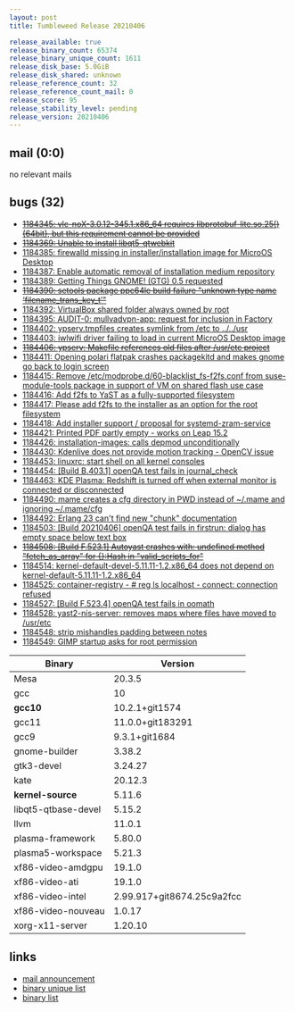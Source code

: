 ```yaml
---
layout: post
title: Tumbleweed Release 20210406

release_available: true
release_binary_count: 65374
release_binary_unique_count: 1611
release_disk_base: 5.0GiB
release_disk_shared: unknown
release_reference_count: 32
release_reference_count_mail: 0
release_score: 95
release_stability_level: pending
release_version: 20210406
---
```


## mail (0:0)

no relevant mails

## bugs (32)

<!--more-->

- ~~[1184345: vlc-noX-3.0.12-345.1.x86_64 requires libprotobuf-lite.so.25()(64bit), but this requirement cannot be provided](https://bugzilla.opensuse.org/show_bug.cgi?id=1184345)~~
- ~~[1184369: Unable to install libqt5-qtwebkit](https://bugzilla.opensuse.org/show_bug.cgi?id=1184369)~~
- [1184385: firewalld missing in installer/installation image for MicroOS Desktop](https://bugzilla.opensuse.org/show_bug.cgi?id=1184385)
- [1184387: Enable automatic removal of installation medium repository](https://bugzilla.opensuse.org/show_bug.cgi?id=1184387)
- [1184389: Getting Things GNOME! (GTG) 0.5 requested](https://bugzilla.opensuse.org/show_bug.cgi?id=1184389)
- ~~[1184390: setools package ppc64le build failure "unknown type name ‘filename_trans_key_t’"](https://bugzilla.opensuse.org/show_bug.cgi?id=1184390)~~
- [1184392: VirtualBox shared folder always owned by root](https://bugzilla.opensuse.org/show_bug.cgi?id=1184392)
- [1184395: AUDIT-0: mullvadvpn-app: request for inclusion in Factory](https://bugzilla.opensuse.org/show_bug.cgi?id=1184395)
- [1184402: ypserv.tmpfiles creates symlink from /etc to ../../usr](https://bugzilla.opensuse.org/show_bug.cgi?id=1184402)
- [1184403: iwlwifi driver failing to load in current MicroOS Desktop image](https://bugzilla.opensuse.org/show_bug.cgi?id=1184403)
- ~~[1184406: ypserv: Makefile references old files after /usr/etc project](https://bugzilla.opensuse.org/show_bug.cgi?id=1184406)~~
- [1184411: Opening polari flatpak crashes packagekitd and makes gnome go back to login screen](https://bugzilla.opensuse.org/show_bug.cgi?id=1184411)
- [1184415: Remove /etc/modprobe.d/60-blacklist_fs-f2fs.conf from suse-module-tools package in support of VM on shared flash use case](https://bugzilla.opensuse.org/show_bug.cgi?id=1184415)
- [1184416: Add f2fs to YaST as a fully-supported filesystem](https://bugzilla.opensuse.org/show_bug.cgi?id=1184416)
- [1184417: Please add f2fs to the installer as an option for the root filesystem](https://bugzilla.opensuse.org/show_bug.cgi?id=1184417)
- [1184418: Add installer support / proposal for systemd-zram-service](https://bugzilla.opensuse.org/show_bug.cgi?id=1184418)
- [1184421: Printed PDF partly empty - works on Leap 15.2](https://bugzilla.opensuse.org/show_bug.cgi?id=1184421)
- [1184426: installation-images: calls depmod unconditionally](https://bugzilla.opensuse.org/show_bug.cgi?id=1184426)
- [1184430: Kdenlive does not provide motion tracking - OpenCV issue](https://bugzilla.opensuse.org/show_bug.cgi?id=1184430)
- [1184453: linuxrc: start shell on all kernel consoles](https://bugzilla.opensuse.org/show_bug.cgi?id=1184453)
- [1184454: \[Build B.403.1\] openQA test fails in journal_check](https://bugzilla.opensuse.org/show_bug.cgi?id=1184454)
- [1184463: KDE Plasma: Redshift is turned off when external monitor is connected or disconnected](https://bugzilla.opensuse.org/show_bug.cgi?id=1184463)
- [1184490: mame creates a cfg directory in PWD instead of ~/.mame and ignoring ~/.mame/cfg](https://bugzilla.opensuse.org/show_bug.cgi?id=1184490)
- [1184492: Erlang 23 can't find new "chunk" documentation](https://bugzilla.opensuse.org/show_bug.cgi?id=1184492)
- [1184503: \[Build 20210406\] openQA test fails in firstrun: dialog has empty space below text box](https://bugzilla.opensuse.org/show_bug.cgi?id=1184503)
- ~~[1184508: \[Build F.523.1\] Autoyast crashes with: undefined method "fetch_as_array" for {}:Hash in "valid_scripts_for"](https://bugzilla.opensuse.org/show_bug.cgi?id=1184508)~~
- [1184514: kernel-default-devel-5.11.11-1.2.x86_64 does not depend on kernel-default-5.11.11-1.2.x86_64](https://bugzilla.opensuse.org/show_bug.cgi?id=1184514)
- [1184525: container-registry - # reg ls localhost - connect: connection refused](https://bugzilla.opensuse.org/show_bug.cgi?id=1184525)
- [1184527: \[Build F.523.4\] openQA test fails in oomath](https://bugzilla.opensuse.org/show_bug.cgi?id=1184527)
- [1184528: yast2-nis-server: removes maps where files have moved to /usr/etc](https://bugzilla.opensuse.org/show_bug.cgi?id=1184528)
- [1184548: strip mishandles padding between notes](https://bugzilla.opensuse.org/show_bug.cgi?id=1184548)
- [1184549: GIMP startup asks for root permission](https://bugzilla.opensuse.org/show_bug.cgi?id=1184549)

Binary | Version
--- | ---
Mesa | 20.3.5
gcc | 10
**gcc10** | 10.2.1+git1574
gcc11 | 11.0.0+git183291
gcc9 | 9.3.1+git1684
gnome-builder | 3.38.2
gtk3-devel | 3.24.27
kate | 20.12.3
**kernel-source** | 5.11.6
libqt5-qtbase-devel | 5.15.2
llvm | 11.0.1
plasma-framework | 5.80.0
plasma5-workspace | 5.21.3
xf86-video-amdgpu | 19.1.0
xf86-video-ati | 19.1.0
xf86-video-intel | 2.99.917+git8674.25c9a2fcc
xf86-video-nouveau | 1.0.17
xorg-x11-server | 1.20.10

## links

- [mail announcement](https://github.com/boombatower/tumbleweed-review/issues/10)
- [binary unique list](http://download.opensuse.org/history/20210406/rpm.unique.list)
- [binary list](http://download.opensuse.org/history/20210406/rpm.list)
